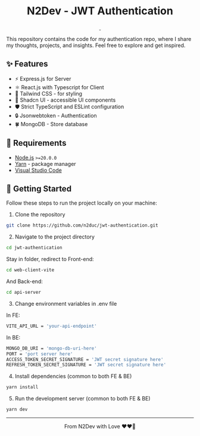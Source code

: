 <h1 align="center">
  N2Dev - JWT Authentication
</h1>

<p align="center">
  <a aria-label="Framework" href="https://react.dev">
    <img alt="" src="https://img.shields.io/badge/react-black?logo=react&style=for-the-badge">
  </a>
  <img alt="" src="https://img.shields.io/github/languages/top/n2duc/jwt-authentication?style=for-the-badge&labelColor=000">
</p>

This repository contains the code for my authentication repo, where I share my thoughts, projects, and insights. Feel free to explore and get inspired.

## ✨ Features

- ⚡️ Express.js for Server
- ⚛️ React.js with Typescript for Client
- 🎨 Tailwind CSS - for styling
- 🌈 Shadcn UI - accessible UI components
- 🛡 Strict TypeScript and ESLint configuration
- 🔒 Jsonwebtoken - Authentication
- 🍀 MongoDB - Store database

## 🔨 Requirements
- [Node.js](https://nodejs.org) `>=20.0.0`
- [Yarn](https://yarnpkg.com/) - package manager
- [Visual Studio Code](https://code.visualstudio.com/)

## 👋 Getting Started

Follow these steps to run the project locally on your machine:

1. Clone the repository

```bash
git clone https://github.com/n2duc/jwt-authentication.git
```

2. Navigate to the project directory

```bash
cd jwt-authentication
```

Stay in folder, redirect to Front-end:
```bash
cd web-client-vite
```

And Back-end:
```bash
cd api-server
```

3. Change environment variables in .env file

In FE:
```bash
VITE_API_URL = 'your-api-endpoint'
```

In BE:
```bash
MONGO_DB_URI = 'mongo-db-uri-here'
PORT = 'port server here'
ACCESS_TOKEN_SECRET_SIGNATURE = 'JWT secret signature here'
REFRESH_TOKEN_SECRET_SIGNATURE = 'JWT secret signature here'
```

4. Install dependencies (common to both FE & BE)

```bash
yarn install
```

5. Run the development server (common to both FE & BE)

```bash
yarn dev
```

<hr>
<p align="center">
From N2Dev with Love ❤️❤️‍🔥
</p>